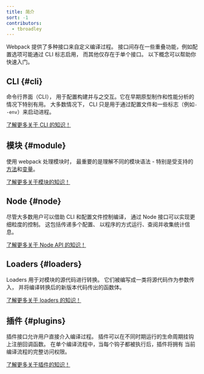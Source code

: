 ```yaml
---
title: 简介
sort: -1
contributors:
  - tbroadley
---
```


Webpack 提供了多种接口来自定义编译过程。
接口间存在一些重叠功能，例如配置选项可能通过 CLI 标志启用，
而其他仅存在于单个接口。
以下概念可以帮助你快速入门。

## CLI {#cli}

命令行界面（CLI），
用于配置构建并与之交互。它在早期原型制作和性能分析的情况下特别有用。
大多数情况下，
CLI 只是用于通过配置文件和一些标志（例如`--env`）来启动进程。

[了解更多关于 CLI 的知识！](/api/cli)

## 模块 {#module}

使用 webpack 处理模块时，
最重要的是理解不同的模块语法 -
特别是受支持的[方法](/api/module-methods)和[变量](/api/module-variables)。

[了解更多关于模块的知识！](/api/module-methods)

## Node {#node}

尽管大多数用户可以借助 CLI 和配置文件控制编译，
通过 Node 接口可以实现更细粒度的控制。
这包括传递多个配置、
以程序的方式运行、查阅并收集统计信息。

[了解更多关于 Node API 的知识！](/api/node)

## Loaders {#loaders}

Loaders 用于对模块的源代码进行转换。
它们被编写成一类将源代码作为参数传入，
并将编译转换后的新版本代码传出的函数体。

[了解更多关于 loaders 的知识！](/api/loaders)

## 插件 {#plugins}

插件接口允许用户直接介入编译过程。
插件可以在不同时期运行的生命周期挂钩上注册回调函数。
在单个编译流程中，当每个钩子都被执行后，插件将拥有
当前编译流程的完整访问权限。

[了解更多关于插件的知识！](/api/plugins)
